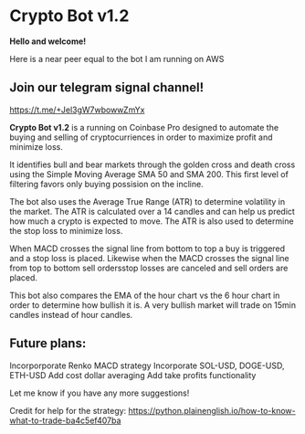 # Crypto Bot v1.2

**Hello and welcome!**

Here is a near peer equal to the bot I am running on AWS

## Join our telegram signal channel!
https://t.me/+Jel3gW7wbowwZmYx

**Crypto Bot v1.2** is a running on Coinbase Pro designed to automate the buying and selling of cryptocurriences in order to maximize profit and minimize loss.

It identifies bull and bear markets through the golden cross and death cross using the Simple Moving Average SMA 50 and SMA 200. This first level of filtering favors only buying possision on the incline.

The bot also uses the Average True Range (ATR) to determine volatility in the market. The ATR is calculated over a 14 candles and can help us predict how much a crypto is expected to move. The ATR is also used to determine the stop loss to minimize loss.

When MACD crosses the signal line from bottom to top a buy is triggered and a stop loss is placed. Likewise when the MACD crosses the signal line from top to bottom sell ordersstop losses are canceled and sell orders are placed.

This bot also compares the EMA of the hour chart vs the 6 hour chart in order to determine how bullish it is. A very bullish market will trade on 15min candles instead of hour candles.

## Future plans:
Incorporporate Renko MACD strategy
Incorporate SOL-USD, DOGE-USD, ETH-USD
Add cost dollar averaging
Add take profits functionality

Let me know if you have any more suggestions!

Credit for help for the strategy:
https://python.plainenglish.io/how-to-know-what-to-trade-ba4c5ef407ba
